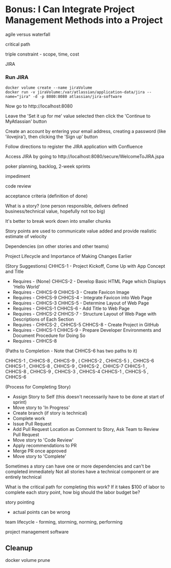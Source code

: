 
# Bonus: I Can Integrate Project Management Methods into a Project

agile versus waterfall

critical path

triple constraint - scope, time, cost

JIRA

### Run JIRA

```
docker volume create --name jiraVolume
docker run -v jiraVolume:/var/atlassian/application-data/jira --name="jira" -d -p 8080:8080 atlassian/jira-software
```

Now go to http://localhost:8080

Leave the 'Set it up for me' value selected then click the 'Continue to MyAtlassian' button

Create an account by entering your email address, creating a password (like 'ilovejira'), then clicking the 'Sign up' button

Follow directions to register the JIRA application with Confluence

Access JIRA by going to http://localhost:8080/secure/WelcomeToJIRA.jspa

poker planning, backlog, 2-week sprints

impediment

code review

acceptance criteria (definition of done)

What is a story? (one person responsible, delivers defined business/technical value, hopefully not too big)

It's better to break work down into smaller chunks

Story points are used to communicate value added and provide realistic estimate of velocity

Dependencies (on other stories and other teams)

Project Lifecycle and Importance of Making Changes Earlier


(Story Suggestions)
CHHCS-1 - Project Kickoff, Come Up with App Concept and Title
  - Requires - (None)
CHHCS-2 - Develop Basic HTML Page which Displays 'Hello World'
  - Requires - CHHCS-9
CHHCS-3 - Create Favicon Image
  - Requires - CHHCS-9
CHHCS-4 - Integrate Favicon into Web Page
  - Requires - CHHCS-3
CHHCS-5 - Determine Layout of Web Page
  - Requires - CHHCS-1
CHHCS-6 - Add Title to Web Page
  - Requires - CHHCS-2
CHHCS-7 - Structure Layout of Web Page with Descriptions of Each Section
  - Requires - CHHCS-2 , CHHCS-5
CHHCS-8 - Create Project in GitHub
  - Requires - CHHCS-1
CHHCS-9 - Prepare Developer Environments and Document Procedure for Doing So
  - Requires - CHHCS-8

(Paths to Completion - Note that CHHCS-6 has two paths to it)

CHHCS-1 , CHHCS-8 , CHHCS-9 , ( CHHCS-2 , CHHCS-5 ) , CHHCS-6
CHHCS-1 , CHHCS-8 , CHHCS-9 , CHHCS-2 , CHHCS-7
CHHCS-1 , CHHCS-8 , CHHCS-9 , CHHCS-3 , CHHCS-4
CHHCS-1 , CHHCS-5 , CHHCS-6

(Process for Completing Story)
  - Assign Story to Self (this doesn't necessarily have to be done at start of sprint)
  - Move story to 'In Progress'
  - Create branch (if story is technical)
  - Complete work
  - Issue Pull Request
  - Add Pull Request Location as Comment to Story, Ask Team to Review Pull Request
  - Move story to 'Code Review'
  - Apply recommendations to PR
  - Merge PR once approved
  - Move story to 'Complete'

Sometimes a story can have one or more dependencies and can't be completed immediately
Not all stories have a technical component or are entirely technical

What is the critical path for completing this work?
If it takes $100 of labor to complete each story point, how big should the labor budget be?

story pointing
  - actual points can be wrong

team lifecycle - forming, storming, norming, performing

project management software

## Cleanup

docker volume prune